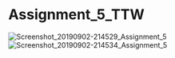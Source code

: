# Assignment_5_TTW
![Screenshot_20190902-214529_Assignment_5](https://user-images.githubusercontent.com/47914132/64124233-74e99b80-cdcc-11e9-9c94-e5b9b081a8eb.jpg)
![Screenshot_20190902-214534_Assignment_5](https://user-images.githubusercontent.com/47914132/64124323-b67a4680-cdcc-11e9-9abd-07ccfb94e105.jpg)

